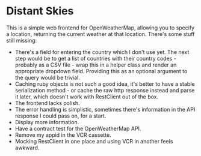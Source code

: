 # Distant Skies

This is a simple web frontend for OpenWeatherMap, allowing you to specify a location, returning the current weather at that location. There's some stuff still missing:

- There's a field for entering the country which I don't use yet. The next step would be to get a list of countries with their country codes - probably as a CSV file - wrap this in a helper class and render an appropriate dropdown field. Providing this as an optional argument to the query would be trivial.
- Caching ruby objects is not such a good idea, it's better to have a stable serialization method - or cache the raw http response instead and parse it later, which doesn't work with RestClient out of the box.
- The frontend lacks polish.
- The error handling is simplistic, sometimes there's information in the API response I could pass on, for a start.
- Display more information.
- Have a contract test for the OpenWeatherMap API.
- Remove my appid in the VCR cassette.
- Mocking RestClient in one place and using VCR in another feels awkward.
